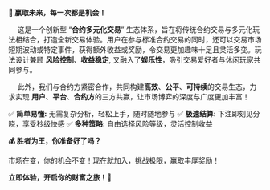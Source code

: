 
**🎯 赢取未来，每一次都是机会！**

&emsp; 这是一个创新型 “**合约多元化交易**” 生态体系，旨在将传统合约交易与多元化玩法相结合，打造全新交易体验。用户在参与标准合约交易的同时，还可以交易市场短期波动或特定事件，获得额外收益或奖励，令交易更加趣味十足且灵活多变。玩法设计兼顾 **风险控制**、**收益稳定**, 又融入了**娱乐性**，吸引交易爱好者与休闲玩家共同参与。

&emsp; 此外，我们与合约方紧密合作，共同构建**高效**、**公平**、**可持续**的交易生态，力求实现 **用户**、**平台**、**合约方**的三方共赢，让市场博弈的深度与广度更加丰富！

✅ **简单易懂:** 无需复杂分析，轻松上手，随时随地参与
✅ **极速结算:** 下注即刻见分晓，享受秒级快感
✅ **多种策略:** 自由选择风险等级，灵活控制收益

**💰 胜者为王，你准备好了吗？**

市场在变，你的机会不变！现在就加入，挑战极限，赢取丰厚奖励！

**立即体验，开启你的财富之旅！🚀**
